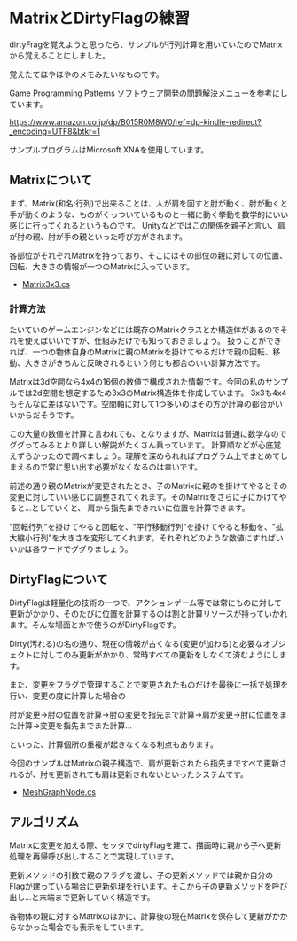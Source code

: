 # MatrixとDirtyFlagの練習

dirtyFragを覚えようと思ったら、サンプルが行列計算を用いていたのでMatrixから覚えることにしました。

覚えたてほやほやのメモみたいなものです。

Game Programming Patterns ソフトウェア開発の問題解決メニューを参考にしています。

https://www.amazon.co.jp/dp/B015R0M8W0/ref=dp-kindle-redirect?_encoding=UTF8&btkr=1

サンプルプログラムはMicrosoft XNAを使用しています。

## Matrixについて

まず、Matrix(和名:行列)で出来ることは、人が肩を回すと肘が動く、肘が動くと手が動くのような、ものがくっついているものと一緒に動く挙動を数学的にいい感じに行ってくれるというものです。
Unityなどではこの関係を親子と言い、肩が肘の親、肘が手の親といった呼び方がされます。

各部位がそれぞれMatrixを持っており、そこにはその部位の親に対しての位置、回転、大きさの情報が一つのMatrixに入っています。

- [Matrix3x3.cs](https://github.com/1827009/Tutorial/blob/1153547c6977cf8de67eecf6392f8188cfee38eb/OpusSample/OpusSample/OpusSample/Tutorial/Matrix/Matrix3x3.cs)

### 計算方法

たいていのゲームエンジンなどには既存のMatrixクラスとか構造体があるのでそれを使えばいいですが、仕組みだけでも知っておきましょう。
扱うことができれば、一つの物体自身のMatrixに親のMatrixを掛けてやるだけで親の回転、移動、大きさがきちんと反映されるという何とも都合のいい計算方法です。

Matrixは3d空間なら4x4の16個の数値で構成された情報です。今回の私のサンプルでは2d空間を想定するため3x3のMatrix構造体を作成しています。
3x3も4x4もそんなに差はないです。空間軸に対して1つ多いのはその方が計算の都合がいいからだそうです。

この大量の数値を計算と言われても、となりますが、Matrixは普通に数学なのでググってみるとより詳しい解説がたくさん乗っています。
計算順などが心底覚えずらかったので調べましょう。理解を深められればプログラム上でまとめてしまえるので常に思い出す必要がなくなるのは幸いです。

前述の通り親のMatrixが変更されたとき、子のMatrixに親のを掛けてやるとその変更に対していい感じに調整されてくれます。そのMatrixをさらに子にかけてやると…としていくと、
肩から指先まできれいに位置を計算できます。

"回転行列"を掛けてやると回転を、"平行移動行列"を掛けてやると移動を、"拡大縮小行列"を大きさを変形してくれます。それぞれどのような数値にすればいいかは各ワードでググりましょう。

## DirtyFlagについて

DirtyFlagは軽量化の技術の一つで、アクションゲーム等では常にものに対して更新がかかり、そのたびに位置を計算するのは割と計算リソースが持っていかれます。そんな場面とかで使うのがDirtyFlagです。

Dirty(汚れる)の名の通り、現在の情報が古くなる(変更が加わる)と必要なオブジェクトに対してのみ更新がかかり、常時すべての更新をしなくて済むようにします。

また、変更をフラグで管理することで変更されたものだけを最後に一括で処理を行い、変更の度に計算した場合の

肘が変更→肘の位置を計算→肘の変更を指先まで計算→肩が変更→肘に位置をまた計算→変更を指先までまた計算…

といった、計算個所の重複が起きなくなる利点もあります。

今回のサンプルはMatrixの親子構造で、肩が更新されたら指先まですべて更新されるが、肘を更新されても肩は更新されないといったシステムです。

- [MeshGraphNode.cs](https://github.com/1827009/Tutorial/blob/06fc3e6b3ef6dfb4926fc92a241681306ea3a61c/OpusSample/OpusSample/OpusSample/Tutorial/DirtyMesh/MeshGraphNode.cs)

## アルゴリズム

Matrixに変更を加える際、セッタでdirtyFlagを建て、描画時に親から子へ更新処理を再帰呼び出しすることで実現しています。

更新メソッドの引数で親のフラグを渡し、子の更新メソッドでは親か自分のFlagが建っている場合に更新処理を行います。そこから子の更新メソッドを呼び出し…と末端まで更新していく構造です。

各物体の親に対するMatrixのほかに、計算後の現在Matrixを保存して更新がかからなかった場合でも表示をしています。
